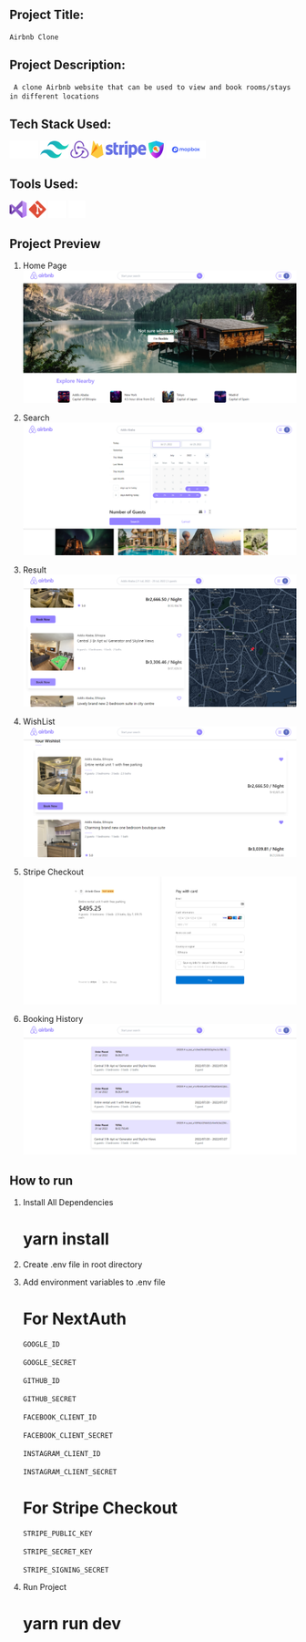 ## Project Title:

    Airbnb Clone

## Project Description:

     A clone Airbnb website that can be used to view and book rooms/stays in different locations

## Tech Stack Used:

<span> 
<img src="https://raw.githubusercontent.com/thomasalemayehu/Airbnb-Clone/main/public/readmefiles/NextJs.svg" height=30>
<img src="https://raw.githubusercontent.com/thomasalemayehu/Airbnb-Clone/main/public/readmefiles/Tailwind.svg" height=30>
<img src="https://raw.githubusercontent.com/thomasalemayehu/Airbnb-Clone/main/public/readmefiles/Redux.svg" height=30>
<img src="https://raw.githubusercontent.com/thomasalemayehu/Airbnb-Clone/main/public/readmefiles/Firebase.svg" height=30>
<img src="https://raw.githubusercontent.com/thomasalemayehu/Airbnb-Clone/main/public/readmefiles/Stripe.svg" height=30>
<img src="https://raw.githubusercontent.com/thomasalemayehu/Airbnb-Clone/main/public/readmefiles/NexuAuth.png" height=30>
<img src="https://raw.githubusercontent.com/thomasalemayehu/Airbnb-Clone/main/public/readmefiles/MapBox.png" height=30>
</span>

## Tools Used:

<span> 
<img src="https://raw.githubusercontent.com/thomasalemayehu/Dice-Game/main/assets/readmefiles/visual-studio.svg" height=30>
<img src="https://raw.githubusercontent.com/thomasalemayehu/Dice-Game/main/assets/readmefiles/git-icon.svg" height=30>
<img src="https://raw.githubusercontent.com/thomasalemayehu/Dice-Game/main/assets/readmefiles/github-icon.svg" height=30>
<img src="https://raw.githubusercontent.com/thomasalemayehu/Airbnb-Clone/main/public/readmefiles/Vercel.svg" height=30>
</span>

## Project Preview

1. Home Page
   ![Home, Airbnb Clone](https://raw.githubusercontent.com/thomasalemayehu/Airbnb-Clone/main/public/readmefiles/Home.png)

2. Search
   ![Search, Airbnb Clone](https://raw.githubusercontent.com/thomasalemayehu/Airbnb-Clone/main/public/readmefiles/SearchBar.png)

3. Result
   ![Search Result, Airbnb Clone](https://raw.githubusercontent.com/thomasalemayehu/Airbnb-Clone/main/public/readmefiles/SearchResult.png)

4. WishList
   ![WishList, Airbnb Clone](https://raw.githubusercontent.com/thomasalemayehu/Airbnb-Clone/main/public/readmefiles/Wishlist.png)

5. Stripe Checkout
   ![Checkout, Airbnb Clone](https://raw.githubusercontent.com/thomasalemayehu/Airbnb-Clone/main/public/readmefiles/Checkout.png)

6. Booking History
   ![Booking History, Airbnb Clone](https://raw.githubusercontent.com/thomasalemayehu/Airbnb-Clone/main/public/readmefiles/History.png)

## How to run

1.  Install All Dependencies

    # yarn install

2.  Create .env file in root directory
3.  Add environment variables to .env file

    # For NextAuth

        GOOGLE_ID

        GOOGLE_SECRET

        GITHUB_ID

        GITHUB_SECRET

        FACEBOOK_CLIENT_ID

        FACEBOOK_CLIENT_SECRET

        INSTAGRAM_CLIENT_ID

        INSTAGRAM_CLIENT_SECRET

    # For Stripe Checkout

        STRIPE_PUBLIC_KEY

        STRIPE_SECRET_KEY

        STRIPE_SIGNING_SECRET

4.  Run Project

    # yarn run dev

